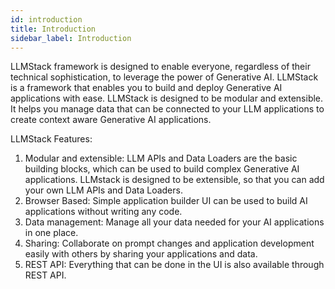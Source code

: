 ```yaml
---
id: introduction
title: Introduction
sidebar_label: Introduction
---
```


LLMStack framework is designed to enable everyone, regardless of their technical sophistication, to leverage the power of Generative AI. LLMStack is a framework that enables you to build and deploy Generative AI applications with ease. LLMStack is designed to be modular and extensible. It helps you manage data  that can be connected to your LLM applications to create context aware Generative AI applications.

LLMStack Features:
1. Modular and extensible: LLM APIs and Data Loaders are the basic building blocks, which can be used to build complex Generative AI applications. LLMstack is designed to be extensible, so that you can add your own LLM APIs and Data Loaders.
2. Browser Based: Simple application builder UI can be used to build AI applications without writing any code.
3. Data management: Manage all your data needed for your AI applications in one place.
4. Sharing: Collaborate on prompt changes and application development easily with others by sharing your applications and data.
5. REST API: Everything that can be done in the UI is also available through REST API.
